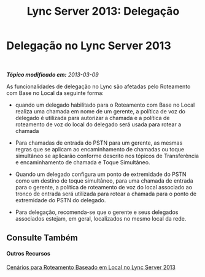 ﻿---
title: 'Lync Server 2013: Delegação'
TOCTitle: Delegação
ms:assetid: 89e76e5c-3cfb-4504-8d0d-7509c8ba9815
ms:mtpsurl: https://technet.microsoft.com/pt-br/library/JJ994045(v=OCS.15)
ms:contentKeyID: 52057673
ms.date: 05/19/2016
mtps_version: v=OCS.15
ms.translationtype: HT
---

# Delegação no Lync Server 2013

 

_**Tópico modificado em:** 2013-03-09_

As funcionalidades de delegação no Lync são afetadas pelo Roteamento com Base no Local da seguinte forma:

  - quando um delegado habilitado para o Roteamento com Base no Local realiza uma chamada em nome de um gerente, a política de voz do delegado é utilizada para autorizar a chamada e a política de roteamento de voz do local do delegado será usada para rotear a chamada

  - Para chamadas de entrada do PSTN para um gerente, as mesmas regras que se aplicam ao encaminhamento de chamadas ou toque simultâneo se aplicarão conforme descrito nos tópicos de Transferência e encaminhamento de chamada e Toque Simultâneo.

  - Quando um delegado configura um ponto de extremidade do PSTN como um destino de toque simultâneo, para uma chamada de entrada para o gerente, a política de roteamento de voz do local associado ao tronco de entrada será utilizada para rotear a chamada para o ponto de extremidade do PSTN do delegado.

  - Para delegação, recomenda-se que o gerente e seus delegados associados estejam, em geral, localizados no mesmo local da rede.

## Consulte Também

#### Outros Recursos

[Cenários para Roteamento Baseado em Local no Lync Server 2013](lync-server-2013-scenarios-for-location-based-routing.md)

